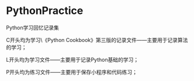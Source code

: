 # PythonPractice
Python学习回忆记录集

C开头均为学习\《Python Cookbook》第三版的记录文件——主要用于记录算法的学习；

L开头均为学习文件——主要用于记录Python基础的学习；

P开头均为练习文件——主要用于保存小程序和代码练习；


